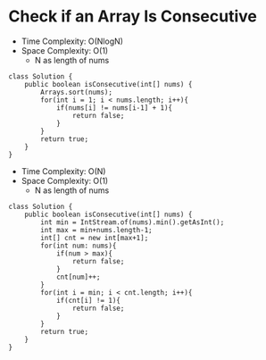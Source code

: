 # Check if an Array Is Consecutive

- Time Complexity: O(NlogN)
- Space Complexity: O(1)
  - N as length of nums

```
class Solution {
    public boolean isConsecutive(int[] nums) {
        Arrays.sort(nums);
        for(int i = 1; i < nums.length; i++){
            if(nums[i] != nums[i-1] + 1){
                return false;
            }
        }
        return true;
    }
}
```

- Time Complexity: O(N)
- Space Complexity: O(1)
  - N as length of nums

```
class Solution {
    public boolean isConsecutive(int[] nums) {
        int min = IntStream.of(nums).min().getAsInt();
        int max = min+nums.length-1;
        int[] cnt = new int[max+1];
        for(int num: nums){
            if(num > max){
                return false;
            }
            cnt[num]++;
        }
        for(int i = min; i < cnt.length; i++){
            if(cnt[i] != 1){
                return false;
            }
        }
        return true;
    }
}
```
